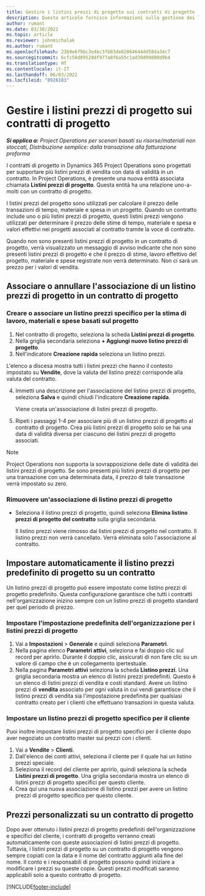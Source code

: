 ```yaml
---
title: Gestire i listini prezzi di progetto sui contratti di progetto
description: Questo articolo fornisce informazioni sulla gestione dei listini prezzi dei progetti nei contratti di progetto.
author: rumant
ms.date: 03/30/2021
ms.topic: article
ms.reviewer: johnmichalak
ms.author: rumant
ms.openlocfilehash: 23b9e6f9bc3e4bc3fb03de62064644dd58da34c7
ms.sourcegitcommit: 6cfc50d89528df977a8f6a55c1ad39d99800d9b4
ms.translationtype: HT
ms.contentlocale: it-IT
ms.lasthandoff: 06/03/2022
ms.locfileid: "8926183"
---
```

# <a name="manage-project-price-lists-on-project-contracts"></a>Gestire i listini prezzi di progetto sui contratti di progetto

_**Si applica a:** Project Operations per scenari basati su risorse/materiali non stoccati, Distribuzione semplice: dalla transazione alla fatturazione proforma_

I contratti di progetto in Dynamics 365 Project Operations sono progettati per supportare più listini prezzi di vendita con data di validità in un contratto. In Project Operations, è presente una nuova entità associata chiamata **Listini prezzi di progetto**. Questa entità ha una relazione uno-a-molti con un contratto di progetto.

I listini prezzi del progetto sono utilizzati per calcolare il prezzo delle transazioni di tempo, materiale e spesa in un progetto. Quando un contratto include uno o più listini prezzi di progetto, questi listini prezzi vengono utilizzati per determinare il prezzo delle stime di tempo, materiale e spesa e valori effettivi nei progetti associati al contratto tramite la voce di contratto.

Quando non sono presenti listini prezzi di progetto in un contratto di progetto, verrà visualizzato un messaggio di avviso indicante che non sono presenti listini prezzi di progetto e che il prezzo di stime, lavoro effettivo del progetto, materiale e spese registrate non verrà determinato. Non ci sarà un prezzo per i valori di vendita.

## <a name="associate-or-unassociate-a-project-price-list-on-a-project-contract"></a>Associare o annullare l'associazione di un listino prezzi di progetto in un contratto di progetto

### <a name="create-or-associate-a-specific-price-list-for-estimating-project-based-work-material-and-expenses"></a>Creare o associare un listino prezzi specifico per la stima di lavoro, materiali e spese basati sul progetto

1. Nel contratto di progetto, seleziona la scheda **Listini prezzi di progetto**.
2. Nella griglia secondaria seleziona **+ Aggiungi nuovo listino prezzi di progetto**.
3. Nell'indicatore **Creazione rapida** seleziona un listino prezzi. 

  L'elenco a discesa mostra tutti i listini prezzi che hanno il contesto impostato su **Vendite**, dove la valuta del listino prezzi corrisponde alla valuta del contratto.
  
4. Immetti una descrizione per l'associazione del listino prezzi di progetto, seleziona **Salva** e quindi chiudi l'indicatore **Creazione rapida**.

   Viene creata un'associazione di listini prezzi di progetto.
   
5. Ripeti i passaggi 1-4 per associare più di un listino prezzi di progetto al contratto di progetto. Crea più listini prezzi di progetto solo se hai una data di validità diversa per ciascuno dei listini prezzi di progetto associati.

> [!NOTE]
> Project Operations non supporta la sovrapposizione delle date di validità dei listini prezzi di progetto. Se sono presenti più listini prezzi di progetto per una transazione con una determinata data, il prezzo di tale transazione verrà impostato su zero.

### <a name="remove-a-project-price-list-association"></a>Rimuovere un'associazione di listino prezzi di progetto

- Seleziona il listino prezzi di progetto, quindi seleziona **Elimina listino prezzi di progetto del contratto** sulla griglia secondaria. 

  Il listino prezzi viene rimosso dai listini prezzi di progetto nel contratto. Il listino prezzi non verrà cancellato. Verrà eliminata solo l'associazione al contratto.

## <a name="set-up-automatic-defaulting-of-project-price-lists-on-a-contract"></a>Impostare automaticamente il listino prezzi predefinito di progetto su un contratto

Un listino prezzi di progetto può essere impostato come listino prezzi di progetto predefinito. Questa configurazione garantisce che tutti i contratti nell'organizzazione inizino sempre con un listino prezzi di progetto standard per quel periodo di prezzo.

### <a name="set-up-the-organizational-default-for-project-price-lists"></a>Impostare l'impostazione predefinita dell'organizzazione per i listini prezzi di progetto

1. Vai a **Impostazioni** > **Generale** e quindi seleziona **Parametri**.
2. Nella pagina elenco **Parametri attivi**, seleziona e fai doppio clic sul record per aprirlo. Durante il doppio clic, assicurati di non fare clic su un valore di campo che è un collegamento ipertestuale. 
3. Nella pagina **Parametri attivi** seleziona la scheda **Listino prezzi**. Una griglia secondaria mostra un elenco di listini prezzi predefiniti. Questo è un elenco di listini prezzi di vendita e costi standard. Avere un listino prezzi di **vendita** associato per ogni valuta in cui vendi garantisce che il listino prezzi di vendita sia l'impostazione predefinita per qualsiasi contratto creato per i clienti che effettuano transazioni in questa valuta.

### <a name="set-up-a-customer-specific-project-price-list"></a>Impostare un listino prezzi di progetto specifico per il cliente

Puoi inoltre impostare listini prezzi di progetto specifici per il cliente dopo aver negoziato un contratto master sui prezzi con i clienti.

1. Vai a **Vendite** > **Clienti**.
2. Dall'elenco dei conti attivi, seleziona il cliente per il quale hai un listino prezzi speciale.
3. Seleziona il record del cliente per aprirlo, quindi seleziona la scheda **Listini prezzi di progetto**. Una griglia secondaria mostra un elenco di listini prezzi di progetto specifici per questo cliente. 
4. Crea qui una nuova associazione di listino prezzi per avere un listino prezzi di progetto specifico per questo cliente.

## <a name="custom-pricing-on-a-project-contract"></a>Prezzi personalizzati su un contratto di progetto

Dopo aver ottenuto i listini prezzi di progetto predefiniti dell'organizzazione e specifici del cliente, i contratti di progetto verranno creati automaticamente con queste associazioni di listini prezzi di progetto. Tuttavia, i listini prezzi di progetto su un contratto di progetto vengono sempre copiati con la data e il nome del contratto aggiunti alla fine del nome. Il conto e i responsabili di progetto possono quindi iniziare a modificare i prezzi su queste copie. Questi prezzi modificati saranno applicabili solo a questo contratto di progetto.


[!INCLUDE[footer-include](../includes/footer-banner.md)]
